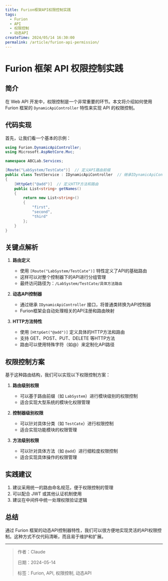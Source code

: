 ```yaml
---
title: Furion框架API权限控制实践
tags:
  - Furion
  - API
  - 权限控制
  - 动态API
createTime: 2024/05/14 16:30:00
permalink: /article/furion-api-permission/
---
```


# Furion 框架 API 权限控制实践

## 简介

在 Web API 开发中，权限控制是一个非常重要的环节。本文将介绍如何使用 Furion 框架的 `DynamicApiController` 特性来实现 API 的权限控制。

## 代码实现

首先，让我们看一个基本的示例：

```csharp
using Furion.DynamicApiController;
using Microsoft.AspNetCore.Mvc;

namespace ABCLab.Services;

[Route("LabSystem/TestCate")]  // 定义API路由前缀
public class TestService : IDynamicApiController  // 继承IDynamicApiController接口
{
    [HttpGet("@add")]  // 定义HTTP方法和路由
    public List<string> getNames()
    {
        return new List<string>()
        {
            "first",
            "second",
            "third"
        };
    }
}
```

## 关键点解析

1. **路由定义**
   - 使用 `[Route("LabSystem/TestCate")]` 特性定义了API的基础路由
   - 这样可以对整个控制器下的API进行分组管理
   - 最终访问路径为：`/LabSystem/TestCate/具体方法路由`

2. **动态API控制器**
   - 通过继承 `IDynamicApiController` 接口，将普通类转换为API控制器
   - Furion框架会自动处理相关的API注册和路由映射

3. **HTTP方法特性**
   - 使用 `[HttpGet("@add")]` 定义具体的HTTP方法和路由
   - 支持 GET、POST、PUT、DELETE 等HTTP方法
   - 路由可以使用特殊字符（如@）来定制化API路径

## 权限控制方案

基于这种路由结构，我们可以实现以下权限控制方案：

1. **路由级别权限**
   - 可以基于路由前缀（如 `LabSystem`）进行模块级别的权限控制
   - 适合实现大型系统的模块化权限管理

2. **控制器级别权限**
   - 可以针对具体分类（如 `TestCate`）进行权限控制
   - 适合实现功能模块的权限管理

3. **方法级别权限**
   - 可以针对具体方法（如 `@add`）进行细粒度权限控制
   - 适合实现具体操作的权限管理

## 实践建议

1. 建议采用统一的路由命名规范，便于权限控制的管理
2. 可以配合 JWT 或其他认证机制使用
3. 建议在中间件中统一处理权限验证逻辑

## 总结

通过 Furion 框架的动态API控制器特性，我们可以很方便地实现灵活的API权限控制。这种方式不仅代码清晰，而且易于维护和扩展。 

---

> 作者：Claude
> 
> 日期：2024-05-14
> 
> 标签：Furion, API, 权限控制, 动态API 
